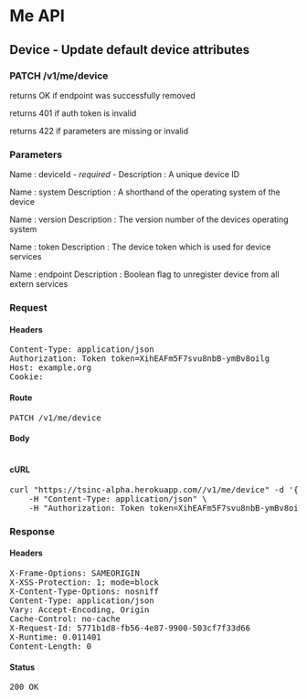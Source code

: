 # Me API

## Device - Update default device attributes

### PATCH /v1/me/device

returns OK if endpoint was successfully removed

returns 401 if auth token is invalid

returns 422 if parameters are missing or invalid

### Parameters

Name : deviceId *- required -*
Description : A unique device ID

Name : system
Description : A shorthand of the operating system of the device

Name : version
Description : The version number of the devices operating system

Name : token
Description : The device token which is used for device services

Name : endpoint
Description : Boolean flag to unregister device from all extern services

### Request

#### Headers

<pre>Content-Type: application/json
Authorization: Token token=XihEAFm5F7svu8nbB-ymBv8oilg
Host: example.org
Cookie: </pre>

#### Route

<pre>PATCH /v1/me/device</pre>

#### Body
```javascript

```


#### cURL

<pre class="request">curl &quot;https://tsinc-alpha.herokuapp.com//v1/me/device&quot; -d &#39;{&quot;deviceId&quot;:&quot;sn-283462873410834786765439528&quot;,&quot;system&quot;:&quot;android&quot;,&quot;version&quot;:&quot;5.0b&quot;,&quot;token&quot;:&quot;a43ea436c1eea1d5ebdcd86f46577d664fd28ce4f716350b9adff279e1bbc2ee&quot;}&#39; -X PATCH \
	-H &quot;Content-Type: application/json&quot; \
	-H &quot;Authorization: Token token=XihEAFm5F7svu8nbB-ymBv8oilg&quot;</pre>

### Response

#### Headers

<pre>X-Frame-Options: SAMEORIGIN
X-XSS-Protection: 1; mode=block
X-Content-Type-Options: nosniff
Content-Type: application/json
Vary: Accept-Encoding, Origin
Cache-Control: no-cache
X-Request-Id: 5771b1d8-fb56-4e87-9900-503cf7f33d66
X-Runtime: 0.011401
Content-Length: 0</pre>

#### Status

<pre>200 OK</pre>

